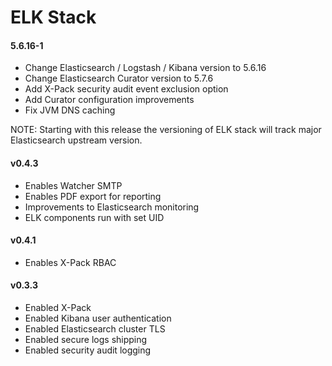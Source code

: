 # ELK Stack

#### 5.6.16-1

* Change Elasticsearch / Logstash / Kibana version to 5.6.16
* Change Elasticsearch Curator version to 5.7.6
* Add X-Pack security audit event exclusion option
* Add Curator configuration improvements
* Fix JVM DNS caching

NOTE: Starting with this release the versioning of ELK stack will track major Elasticsearch upstream version.

#### v0.4.3

* Enables Watcher SMTP
* Enables PDF export for reporting
* Improvements to Elasticsearch monitoring
* ELK components run with set UID

#### v0.4.1

* Enables X-Pack RBAC

#### v0.3.3

* Enabled X-Pack
* Enabled Kibana user authentication
* Enabled Elasticsearch cluster TLS
* Enabled secure logs shipping
* Enabled security audit logging
